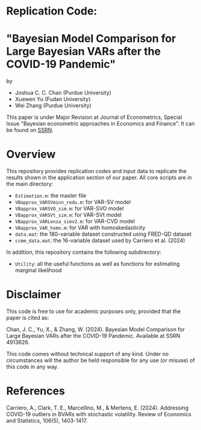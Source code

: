 # Replication Code:
# "Bayesian Model Comparison for Large Bayesian VARs after the COVID-19 Pandemic"
by
- Joshua C. C. Chan (Purdue University)
- Xuewen Yu (Fudan University)
- Wei Zhang (Purdue University)

This paper is under Major Revision at Journal of Econometrics, Special Issue "Bayesian econometric approaches in Economics and Finance". It can be found on [SSRN](https://papers.ssrn.com/sol3/papers.cfm?abstract_id=4913626).

# Overview
This repository provides replication codes and input data to replicate the results shown in the application section of our paper. All core scripts are in the main directory:
- `Estimation.m`: the master file
- `VBapprox_VARSVminn_redu.m`: for VAR-SV model
- `VBapprox_VARSVO_sim.m`: for VAR-SVO model
- `VBapprox_VARSVt_sim.m`: for VAR-SVt model
- `VBapprox_VARLenza_simv2.m`: for VAR-CVD model
- `VBapprox_VAR_homo.m`: for VAR with homoskedasticity
- `data.mat`: the 180-variable dataset constructed using FRED-QD dataset
- `ccmm_data.mat`: the 16-variable dataset used by Carriero et al. (2024)
  
In addition, this repository contains the following subdirectory:
- `Utility`: all the useful functions as well as functions for estimating marginal likelihood

# Disclaimer
This code is free to use for academic purposes only, provided that the paper is cited as:

Chan, J. C., Yu, X., & Zhang, W. (2024). Bayesian Model Comparison for Large Bayesian VARs after the COVID-19 Pandemic. Available at SSRN 4913626.

This code comes without technical support of any kind. Under no circumstances will the author be held responsible for any use (or misuse) of this code in any way.

# References
Carriero, A., Clark, T. E., Marcellino, M., & Mertens, E. (2024). Addressing COVID-19 outliers in BVARs with stochastic volatility. Review of Economics and Statistics, 106(5), 1403-1417.

